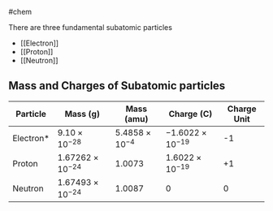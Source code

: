 #chem 

There are three fundamental subatomic particles
- [[Electron]]
- [[Proton]]
- [[Neutron]]

## Mass and Charges of Subatomic particles

| Particle | Mass (g) | Mass (amu) | Charge (C) | Charge Unit |
| ---- | ---- | ---- | ---- | ---- |
| Electron* | $9.10\times10^{-28}$ | $5.4858\times10^{-4}$ | $-1.6022\times10^{-19}$ | -1 |
| Proton | $1.67262\times10^{-24}$ | $1.0073$ | $1.6022\times10^{-19}$ | +1 |
| Neutron | $1.67493\times10^{-24}$ | $1.0087$ | 0 | 0 |
